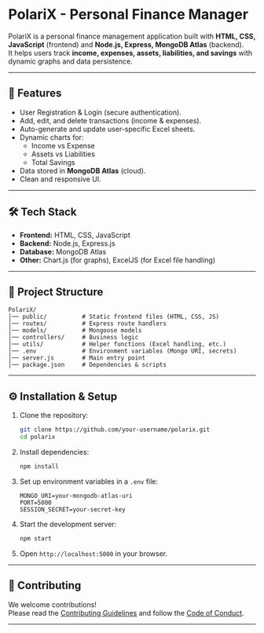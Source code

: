 # PolariX - Personal Finance Manager

PolariX is a personal finance management application built with **HTML, CSS, JavaScript** (frontend) and **Node.js, Express, MongoDB Atlas** (backend).  
It helps users track **income, expenses, assets, liabilities, and savings** with dynamic graphs and data persistence.

---

## 🚀 Features
- User Registration & Login (secure authentication).
- Add, edit, and delete transactions (income & expenses).
- Auto-generate and update user-specific Excel sheets.
- Dynamic charts for:
  - Income vs Expense
  - Assets vs Liabilities
  - Total Savings
- Data stored in **MongoDB Atlas** (cloud).
- Clean and responsive UI.

---

## 🛠️ Tech Stack
- **Frontend:** HTML, CSS, JavaScript
- **Backend:** Node.js, Express.js
- **Database:** MongoDB Atlas
- **Other:** Chart.js (for graphs), ExcelJS (for Excel file handling)

---

## 📂 Project Structure
```
PolariX/
│── public/          # Static frontend files (HTML, CSS, JS)
│── routes/          # Express route handlers
│── models/          # Mongoose models
│── controllers/     # Business logic
│── utils/           # Helper functions (Excel handling, etc.)
│── .env             # Environment variables (Mongo URI, secrets)
│── server.js        # Main entry point
│── package.json     # Dependencies & scripts
```

---

## ⚙️ Installation & Setup
1. Clone the repository:
   ```bash
   git clone https://github.com/your-username/polarix.git
   cd polarix
   ```
2. Install dependencies:
   ```bash
   npm install
   ```
3. Set up environment variables in a `.env` file:
   ```env
   MONGO_URI=your-mongodb-atlas-uri
   PORT=5000
   SESSION_SECRET=your-secret-key
   ```
4. Start the development server:
   ```bash
   npm start
   ```
5. Open `http://localhost:5000` in your browser.

---

## 🤝 Contributing
We welcome contributions!  
Please read the [Contributing Guidelines](CONTRIBUTING.md) and follow the [Code of Conduct](CODE_OF_CONDUCT.md).

---
